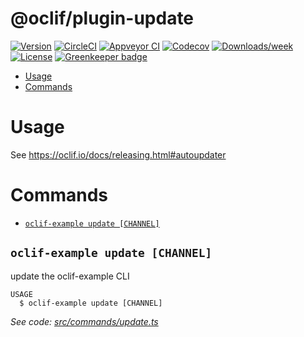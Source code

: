 @oclif/plugin-update
====================

[![Version](https://img.shields.io/npm/v/@oclif/plugin-update.svg)](https://npmjs.org/package/@oclif/plugin-update)
[![CircleCI](https://circleci.com/gh/oclif/plugin-update/tree/master.svg?style=shield)](https://circleci.com/gh/oclif/plugin-update/tree/master)
[![Appveyor CI](https://ci.appveyor.com/api/projects/status/github/oclif/plugin-update?branch=master&svg=true)](https://ci.appveyor.com/project/oclif/plugin-update/branch/master)
[![Codecov](https://codecov.io/gh/oclif/plugin-update/branch/master/graph/badge.svg)](https://codecov.io/gh/oclif/plugin-update)
[![Downloads/week](https://img.shields.io/npm/dw/@oclif/plugin-update.svg)](https://npmjs.org/package/@oclif/plugin-update)
[![License](https://img.shields.io/npm/l/@oclif/plugin-update.svg)](https://github.com/oclif/plugin-update/blob/master/package.json)
[![Greenkeeper badge](https://badges.greenkeeper.io/oclif/plugin-update.svg)](https://greenkeeper.io/)

<!-- toc -->
* [Usage](#usage)
* [Commands](#commands)
<!-- tocstop -->
# Usage
See https://oclif.io/docs/releasing.html#autoupdater

# Commands
<!-- commands -->
* [`oclif-example update [CHANNEL]`](#oclif-example-update-channel)

## `oclif-example update [CHANNEL]`

update the oclif-example CLI

```
USAGE
  $ oclif-example update [CHANNEL]
```

_See code: [src/commands/update.ts](https://github.com/oclif/plugin-update/blob/v1.2.7/src/commands/update.ts)_
<!-- commandsstop -->
